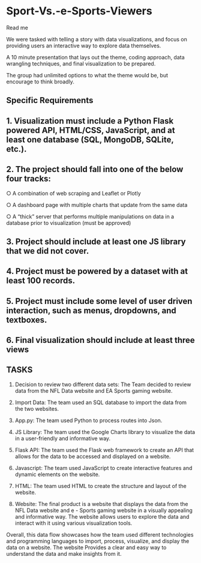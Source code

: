 # Sport-Vs.-e-Sports-Viewers

Read me 

 We were tasked with telling a story with data visualizations, and focus on providing users an interactive way to explore data themselves. 

A 10 minute presentation that lays out the theme, coding approach, data wrangling techniques, and final visualization to be prepared.

The group had unlimited options to what the theme would be, but encourage to think broadly.

## Specific Requirements

 
## 1. Visualization must include a Python Flask powered API, HTML/CSS, JavaScript, and at least one database (SQL, MongoDB, SQLite, etc.). 

## 2. The project should fall into one of the below four tracks:

○ A combination of web scraping and Leaflet or Plotly

○ A dashboard page with multiple charts that update from the same data

○ A “thick” server that performs multiple manipulations on data in a database prior to visualization (must be approved)

## 3. Project should include at least one JS library that we did not cover.

## 4. Project must be powered by a dataset with at least 100 records.

## 5. Project must include some level of user driven interaction, such as menus, dropdowns, and textboxes.

## 6. Final visualization should include at least three views

## TASKS

1. Decision to review two different data sets: The Team decided to review data from the NFL Data website and EA Sports gaming website.

2. Import Data: The team used an SQL database to import the data from the two websites.
 
3. App.py: The team used Python to process routes into Json.
 
4. JS Library: The team used the Google Charts library to visualize the data in a user-friendly and informative way.
 
5. Flask API: The team used the Flask web framework to create an API that allows for the data to be accessed and displayed on a website.
 
6. Javascript: The team used JavaScript to create interactive features and dynamic elements on the website.

7. HTML: The team used HTML to create the structure and layout of the website.

8. Website: The final product is a website that displays the data from the NFL Data website and e - Sports gaming website in a visually appealing and informative way. The website allows users to explore the data and interact with it using various visualization tools.

Overall, this data flow showcases how the team used different technologies and programming languages to import, process, visualize, and display the data on a website. The website Provides a clear and easy way to understand the data and make insights from it.
